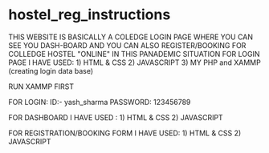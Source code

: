 # hostel_reg_instructions
THIS WEBSITE IS BASICALLY A COLEDGE LOGIN PAGE WHERE YOU CAN SEE YOU DASH-BOARD
AND YOU CAN ALSO REGISTER/BOOKING FOR COLLEDGE HOSTEL "ONLINE" IN THIS PANADEMIC SITUATION
FOR LOGIN PAGE I HAVE USED: 1) HTML & CSS
                            2) JAVASCRIPT
                            3) MY PHP and XAMMP (creating login data base)
           
  RUN XAMMP FIRST         
                            
 FOR LOGIN: ID:- yash_sharma
            PASSWORD: 123456789
            
                            
FOR DASHBOARD I HAVE USED : 1) HTML & CSS
                            2) JAVASCRIPT
                            
FOR REGISTRATION/BOOKING FORM I HAVE USED: 1) HTML & CSS
                                           2) JAVASCRIPT
